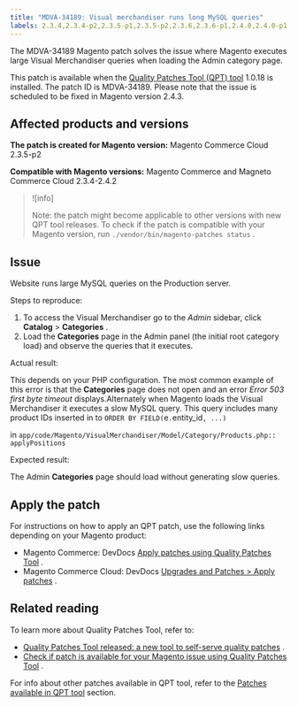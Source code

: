 ```yaml
---
title: "MDVA-34189: Visual merchandiser runs long MySQL queries"
labels: 2.3.4,2.3.4-p2,2.3.5-p1,2.3.5-p2,2.3.6,2.3.6-p1,2.4.0,2.4.0-p1,2.4.1,2.4.1-p1,2.4.2,QPT patches,Magento Commerce,Magento Commerce Cloud,Quality Patches Tool,MySQL,Site-Wide Analysis Tool,Visual Merchandiser,catalog,category,support tools
---
```


The MDVA-34189 Magento patch solves the issue where Magento executes large Visual Merchandiser queries when loading the Admin category page.

This patch is available when the [Quality Patches Tool (QPT) tool](https://support.magento.com/hc/en-us/articles/360047139492) 1.0.18 is installed. The patch ID is MDVA-34189. Please note that the issue is scheduled to be fixed in Magento version 2.4.3.

## Affected products and versions

 **The patch is created for Magento version:** Magento Commerce Cloud 2.3.5-p2

 **Compatible with Magento versions:** Magento Commerce and Magneto Commerce Cloud 2.3.4-2.4.2

>![info]
>
>Note: the patch might become applicable to other versions with new QPT tool releases. To check if the patch is compatible with your Magento version, run `./vendor/bin/magento-patches status` .

## Issue

Website runs large MySQL queries on the Production server.

 <span class="wysiwyg-underline">Steps to reproduce:</span> 

1. To access the Visual Merchandiser go to the *Admin* sidebar, click **Catalog** > **Categories** .
1. Load the **Categories** page in the Admin panel (the initial root category load) and observe the queries that it executes.

 <span class="wysiwyg-underline">Actual result:</span> 

This depends on your PHP configuration. The most common example of this error is that the **Categories** page does not open and an error *Error 503 first byte timeout* displays.Alternately when Magento loads the Visual Merchandiser it executes a slow MySQL query. This query includes many product IDs inserted in to `ORDER BY FIELD(`e`.`entity_id`,
  ...)` 

in `app/code/Magento/VisualMerchandiser/Model/Category/Products.php:: applyPositions` 

 <span class="wysiwyg-underline">Expected result:</span> 

The Admin **Categories** page should load without generating slow queries.

## Apply the patch

For instructions on how to apply an QPT patch, use the following links depending on your Magento product:

* Magento Commerce: DevDocs [Apply patches using Quality Patches Tool](https://devdocs.magento.com/guides/v2.4/comp-mgr/patching/mqp.html) .
* Magento Commerce Cloud: DevDocs [Upgrades and Patches > Apply patches](https://devdocs.magento.com/cloud/project/project-patch.html) .

## Related reading

To learn more about Quality Patches Tool, refer to:

* [Quality Patches Tool released: a new tool to self-serve quality patches](https://support.magento.com/hc/en-us/articles/360047139492) .
* [Check if patch is available for your Magento issue using Quality Patches Tool](https://support.magento.com/hc/en-us/articles/360047125252) .

For info about other patches available in QPT tool, refer to the [Patches available in QPT tool](https://support.magento.com/hc/en-us/sections/360010506631-Patches-available-in-QPT-tool-) section.